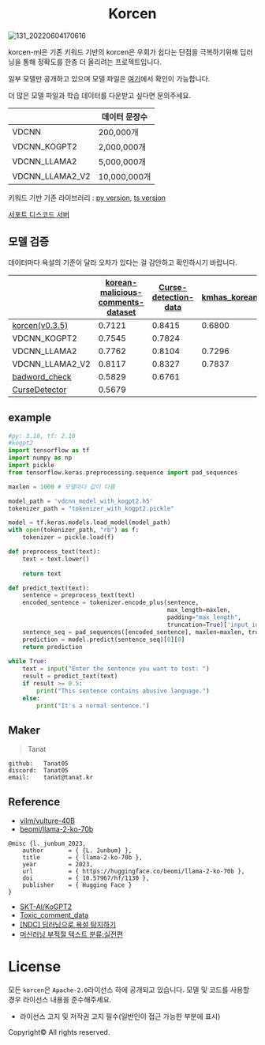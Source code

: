 <div align="center">
  <h1>Korcen</h1>
</div>

![131_20220604170616](https://user-images.githubusercontent.com/85154556/171998341-9a7439c8-122f-4a9f-beb6-0e0b3aad05ed.png)

korcen-ml은 기존 키워드 기반의 korcen은 우회가 쉽다는 단점을 극복하기위해 딥러닝을 통해 정확도를 한층 더 올리려는 프로젝트입니다.

일부 모델만 공개하고 있으며 모델 파일은 [여기](https://github.com/KR-korcen/korcen-ml/tree/main/model)에서 확인이 가능합니다.

더 많은 모델 파일과 학습 데이터를 다운받고 싶다면 문의주세요.

|  | 데이터 문장수 |
|------|------|
| VDCNN | 200,000개 |
| VDCNN_KOGPT2 | 2,000,000개 |
| VDCNN_LLAMA2 | 5,000,000개 | 
| VDCNN_LLAMA2_V2 | 10,000,000개 |


키워드 기반 기존 라이브러리 : [py version](https://github.com/KR-korcen/korcen), [ts version](https://github.com/KR-korcen/korcen.ts)

[서포트 디스코드 서버](https://discord.gg/wyTU3ZQBPE)

## 모델 검증
데이터마다 욕설의 기준이 달라 오차가 있다는 걸 감안하고 확인하시기 바랍니다.


|  | [korean-malicious-comments-dataset](https://github.com/ZIZUN/korean-malicious-comments-dataset) | [Curse-detection-data](https://github.com/2runo/Curse-detection-data) | [kmhas_korean_hate_speech](https://huggingface.co/datasets/jeanlee/kmhas_korean_hate_speech) |
|------|------|------|------|
| [korcen(v0.3.5)](https://github.com/KR-korcen/korcen) | 0.7121 | 0.8415 | 0.6800 |
| VDCNN_KOGPT2 | 0.7545 | 0.7824 |  |
| VDCNN_LLAMA2 | 0.7762 | 0.8104 | 0.7296 |
| VDCNN_LLAMA2_V2 | 0.8117 | 0.8327 | 0.7837 |
| [badword_check](https://github.com/Nam-SW/badword_check) | 0.5829 | 0.6761 |  |
| [CurseDetector](https://github.com/mangto/CurseDetector) | 0.5679 |  |  |



## example
```py
#py: 3.10, tf: 2.10
#kogpt2
import tensorflow as tf
import numpy as np
import pickle
from tensorflow.keras.preprocessing.sequence import pad_sequences

maxlen = 1000 # 모델마다 값이 다름

model_path = 'vdcnn_model_with_kogpt2.h5'
tokenizer_path = "tokenizer_with_kogpt2.pickle"

model = tf.keras.models.load_model(model_path)
with open(tokenizer_path, "rb") as f:
    tokenizer = pickle.load(f)

def preprocess_text(text):
    text = text.lower()
    
    return text

def predict_text(text):
    sentence = preprocess_text(text)
    encoded_sentence = tokenizer.encode_plus(sentence,
                                             max_length=maxlen,
                                             padding="max_length",
                                             truncation=True)['input_ids']
    sentence_seq = pad_sequences([encoded_sentence], maxlen=maxlen, truncating="post")
    prediction = model.predict(sentence_seq)[0][0]
    return prediction
    
while True:
    text = input("Enter the sentence you want to test: ")
    result = predict_text(text)
    if result >= 0.5:
        print("This sentence contains abusive language.")
    else:
        print("It's a normal sentence.")
```


## Maker


>Tanat
```
github:   Tanat05
discord:  Tanat05
email:    tanat@tanat.kr
```

## Reference


- [vilm/vulture-40B](https://huggingface.co/vilm/vulture-40b)
- [beomi/llama-2-ko-70b](https://huggingface.co/beomi/llama-2-ko-70b)
```
@misc {l._junbum_2023,
    author       = { {L. Junbum} },
    title        = { llama-2-ko-70b },
    year         = 2023,
    url          = { https://huggingface.co/beomi/llama-2-ko-70b },
    doi          = { 10.57967/hf/1130 },
    publisher    = { Hugging Face }
}
```
- [SKT-AI/KoGPT2](https://github.com/SKT-AI/KoGPT2)
- [Toxic_comment_data](https://github.com/songys/Toxic_comment_data)
- [[NDC] 딥러닝으로 욕설 탐지하기](https://youtu.be/K4nU7yXy7R8)
- [머신러닝 부적절 텍스트 분류:실전편](https://medium.com/watcha/%EB%A8%B8%EC%8B%A0%EB%9F%AC%EB%8B%9D-%EB%B6%80%EC%A0%81%EC%A0%88-%ED%85%8D%EC%8A%A4%ED%8A%B8-%EB%B6%84%EB%A5%98-%EC%8B%A4%EC%A0%84%ED%8E%B8-57587ecfae78)


# License
모든 `korcen`은 `Apache-2.0`라이선스 하에 공개되고 있습니다. 모델 및 코드를 사용할 경우 라이선스 내용을 준수해주세요. 

- 라이선스 고지 및 저작권 고지 필수(일반인이 접근 가능한 부분에 표시)

Copyright© All rights reserved.
